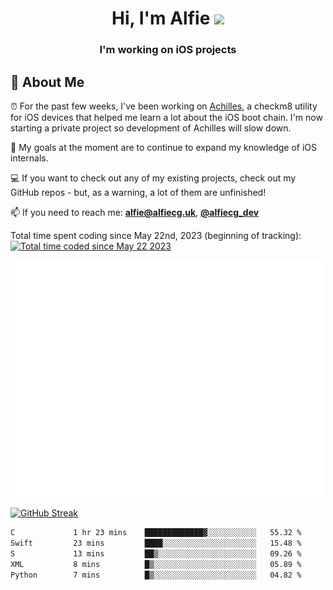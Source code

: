 <h1 align="center">Hi, I'm Alfie <img src="https://raw.githubusercontent.com/MartinHeinz/MartinHeinz/master/wave.gif" width="30px"></h1>
<h3 align="center">I'm working on iOS projects</h3>


## 📖 About Me

⏰ For the past few weeks, I've been working on [Achilles](https://github.com/alfiecg24/Achilles), a checkm8 utility for iOS devices that helped me learn a lot about the iOS boot chain. I'm now starting a private project so development of Achilles will slow down.

🎯 My goals at the moment are to  continue to expand my knowledge of iOS internals.

💻 If you want to check out any of my existing projects, check out my GitHub repos - but, as a warning, a lot of them are unfinished!

📫 If you need to reach me: **alfie@alfiecg.uk**, **[@alfiecg_dev](https://twitter.com/alfiecg_dev)**

Total time spent coding since May 22nd, 2023 (beginning of tracking): <a href="https://wakatime.com/@61592169-b9cf-4af8-b6fa-8ac7d4369b01"><img src="https://wakatime.com/badge/user/61592169-b9cf-4af8-b6fa-8ac7d4369b01.svg" alt="Total time coded since May 22 2023" /></a>


<img align="center" src="/github-metrics.svg" alt="Metrics" width="500">

[![GitHub Streak](https://streak-stats.demolab.com/?user=alfiecg24)](https://git.io/streak-stats)

<!--START_SECTION:waka-->

```txt
C             1 hr 23 mins    █████████████▓░░░░░░░░░░░   55.32 %
Swift         23 mins         ████░░░░░░░░░░░░░░░░░░░░░   15.48 %
S             13 mins         ██▒░░░░░░░░░░░░░░░░░░░░░░   09.26 %
XML           8 mins          █▒░░░░░░░░░░░░░░░░░░░░░░░   05.89 %
Python        7 mins          █▒░░░░░░░░░░░░░░░░░░░░░░░   04.82 %
```

<!--END_SECTION:waka-->
